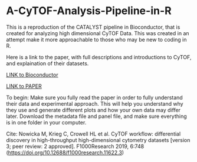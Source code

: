 # A-CyTOF-Analysis-Pipeline-in-R
This is a reproduction of the CATALYST pipeline in Bioconductor, that is created for analyzing high dimensional CyTOF Data. This was created in an attempt make it more approachable to those who may be new to coding in R.

Here is a link to the paper, with full descriptions and introductions to CyTOF, and explaination of their datasets. 

[LINK to Bioconductor](https://www.bioconductor.org/packages/release/workflows/vignettes/cytofWorkflow/inst/doc/cytofWorkflow.html)

[LINK to PAPER ](https://f1000research.com/articles/6-748/v3)

To begin: Make sure you fully read the paper in order to fully understand their data and experimental approach. This will help you understand why they use and generate different plots and how your own data may differ later. Download the metadata file and panel file, and make sure everything is in one folder in your computer. 

Cite:
Nowicka M, Krieg C, Crowell HL et al. CyTOF workflow: differential discovery in high-throughput high-dimensional cytometry datasets [version 3; peer review: 2 approved]. F1000Research 2019, 6:748 (https://doi.org/10.12688/f1000research.11622.3)
